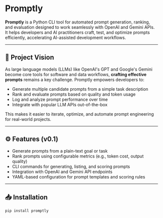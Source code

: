 # Promptly

**Promptly** is a Python CLI tool for automated prompt generation, ranking, and evaluation designed to work seamlessly with OpenAI and Gemini APIs. It helps developers and AI practitioners craft, test, and optimize prompts efficiently, accelerating AI-assisted development workflows.

---

## 🚀 Project Vision

As large language models (LLMs) like OpenAI's GPT and Google's Gemini become core tools for software and data workflows, **crafting effective prompts** remains a key challenge. Promptly empowers developers to:

- Generate multiple candidate prompts from a simple task description
- Rank and evaluate prompts based on quality and token usage
- Log and analyze prompt performance over time
- Integrate with popular LLM APIs out-of-the-box

This makes it easier to iterate, optimize, and automate prompt engineering for real-world projects.

---

## ⚙️ Features (v0.1)

- Generate prompts from a plain-text goal or task
- Rank prompts using configurable metrics (e.g., token cost, output quality)
- CLI commands for generating, listing, and scoring prompts
- Integration with OpenAI and Gemini API endpoints
- YAML-based configuration for prompt templates and scoring rules

---

## 📥 Installation

```bash
pip install promptly
